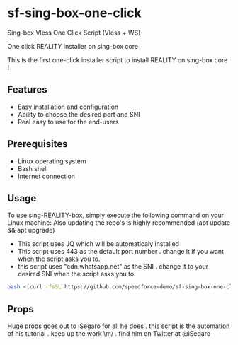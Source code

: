 # sf-sing-box-one-click
Sing-box Vless One Click Script (Vless + WS)

One click REALITY installer on sing-box core


This is the first one-click installer script to install REALITY on sing-box core !
## Features

- Easy installation and configuration
- Ability to choose the desired port and SNI
- Real easy to use for the end-users

## Prerequisites

- Linux operating system
- Bash shell
- Internet connection

## Usage

To use sing-REALITY-box, simply execute the following command on your Linux machine:
Also updating the repo's is highly recommended (apt update && apt upgrade)
- This script uses JQ which will be automaticaly installed
- This script uses 443 as the default port number . change it if you want when the script asks you to.
- this script uses "cdn.whatsapp.net" as the SNI . change it to your desired SNI when the script asks you to.


```bash
bash <(curl -fsSL https://github.com/speedforce-demo/sf-sing-box-one-click/raw/main/install.sh)

```

## Props

Huge props goes out to iSegaro for all he does . this script is the automation of his 
tutorial . keep up the work \m/ . find him on Twitter at @iSegaro


